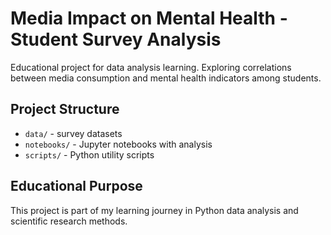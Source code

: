 # Media Impact on Mental Health - Student Survey Analysis

Educational project for data analysis learning. Exploring correlations between media consumption and mental health indicators among students.

## Project Structure
- `data/` - survey datasets
- `notebooks/` - Jupyter notebooks with analysis
- `scripts/` - Python utility scripts

## Educational Purpose
This project is part of my learning journey in Python data analysis and scientific research methods.
